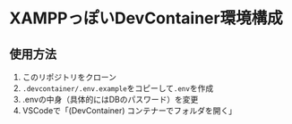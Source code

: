 # XAMPPっぽいDevContainer環境構成

## 使用方法

1. このリポジトリをクローン
2. `.devcontainer/.env.example`をコピーして`.env`を作成
3. .envの中身（具体的にはDBのパスワード）を変更
4. VSCodeで「(DevContainer) コンテナーでフォルダを開く」


